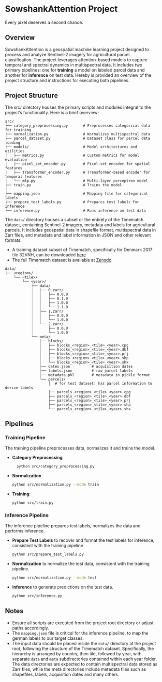 # SowshankAttention Project

Every pixel deserves a second chance.

## Overview
SowshankAttention is a geospatial machine learning project designed to process and analyze Sentinel-2 imagery for agricultural parcel classification. The project leverages attention-based models to capture temporal and spectral dynamics in multispectral data. It includes two primary pipelines: one for **training** a model on labeled parcel data and another for **inference** on test data. Hereby is provided an overview of the project structure and instructions for executing both pipelines.

## Project Structure
The src/ directory houses the primary scripts and modules integral to the project’s functionality.
Here is a brief overview:

```
src/
├── category_preprocessing.py       # Preprocesses categorical data for training
├── normalization.py                # Normalizes multispectral data
├── parcel_dataset.py               # Dataset class for parcel data loading
├── models/                         # Model architectures and utilities
│   ├── metrics.py                  # Custom metrics for model evaluation
│   ├── pixel_set_encoder.py        # Pixel-set encoder for spatial features
│   ├── transformer_encoder.py      # Transformer-based encoder for temporal features
│   └── mlp.py                      # Multi-layer perceptron model
├── train.py                        # Trains the model
│
├── mapping.json                    # Mapping file for categorical labels
├── prepare_test_labels.py          # Prepares test labels for inference
└── inference.py                    # Runs inference on test data
```

The `data/` directory houses a subset or the entirety of the Timematch dataset, 
containing Sentinel-2 imagery, metadata and labels for agricultural parcels. 
It includes geospatial data in shapefile format, multispectral data in Zarr files, 
and metadata and label information in JSON and other relevant formats.
- A training dataset subset of Timematch, specifically for Denmark 2017 tile 32VNH, can be downloaded [here](https://drive.google.com/file/d/1h-eP8mWuqiHSs4XKgUYfNtT1kdwSfSeo/view)
- The full Timematch dataset is available at [Zenodo](https://zenodo.org/records/6542639)
```
data/
├── <region>/
    └── <tile>/
        └── <year>/
            ├── data/
            │   ├── 0.zarr/            
            │   │   ├── 0.0.0
            │   │   ├── 0.1.0
            │   │   ├── 1.0.0
            │   │   └── 1.1.0
            │   ├── 1.zarr/
            │   │   ├── 0.0.0
            │   │   └── 1.0.0
            │   └── 2.zarr/
            │       ├── 0.0.0
            │       └── 1.0.0
            └── meta/
                ├── blocks/
                │   ├── blocks_<region>_<tile>_<year>.cpg
                │   ├── blocks_<region>_<tile>_<year>.dbf
                │   ├── blocks_<region>_<tile>_<year>.prj
                │   ├── blocks_<region>_<tile>_<year>.shp
                │   └── blocks_<region>_<tile>_<year>.shx
                ├── dates.json          # acquisition dates 
                ├── labels.json         # raw parcel labels
                ├── metadata.pkl        # metadata in pickle format
                └── parcels/            
                    │  # for test dataset: has parcel information to derive labels
                    ├── parcels_<region>_<tile>_<year>.cpg
                    ├── parcels_<region>_<tile>_<year>.dbf
                    ├── parcels_<region>_<tile>_<year>.prj
                    ├── parcels_<region>_<tile>_<year>.shp
                    └── parcels_<region>_<tile>_<year>.shx
```
## Pipelines

### Training Pipeline
The training pipeline preprocesses data, normalizes it and trains the model. 

- **Category Preprocessing**
   ```bash
     python src/category_preprocessing.py
     ```

-  **Normalization**

     ```bash
     python src/normalization.py --mode train
     ```

-  **Training**:
     ```bash
     python src/train.py
     ```

### Inference Pipeline
The inference pipeline prepares test labels, normalizes the data and performs inference. 

-  **Prepare Test Labels** to recover and format the test labels for inference, consistent with the training pipeline
     ```bash
     python src/prepare_test_labels.py
     ```

-  **Normalization** to normalize the test data, consistent with the training pipeline.
     ```bash
     python src/normalization.py --mode test
     ```

-  **Inference** to generate predictions on the test data.
     ```bash
     python src/inference.py
     ```

## Notes
- Ensure all scripts are executed from the project root directory or adjust paths accordingly.
- The `mapping.json` file is critical for the inference pipeline, to map the german labels to our target classes.
- The input data should be placed inside the `data/` directory at the project root, 
following the structure of the Timematch dataset. Specifically, the hierarchy 
is arranged by country, then tile, followed by year, with separate `data` and `meta` subdirectories contained within each year folder.
The data directories are expected to contain multispectral data stored as Zarr files, while the meta directories include 
metadata files such as shapefiles, labels, acquisition dates and many others.

